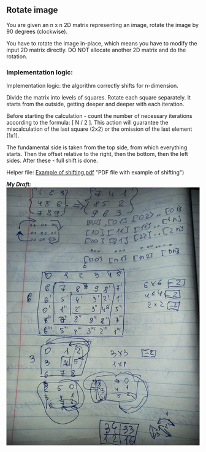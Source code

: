 ## Rotate image

You are given an n x n 2D matrix representing an image, rotate the image by 90 degrees (clockwise).

You have to rotate the image in-place, which means you have to modify the input 2D matrix directly. DO NOT allocate another 2D matrix and do the rotation.

### Implementation logic:
Implementation logic: the algorithm correctly shifts for n-dimension.

Divide the matrix into levels of squares. Rotate each square separately. It starts from the outside, getting deeper and deeper with each iteration.

Before starting the calculation - count the number of necessary iterations according to the formula: [ N / 2 ]. This action will guarantee the miscalculation of the last square (2x2) or the omission of the last element (1x1).

The fundamental side is taken from the top side, from which everything starts. Then the offset relative to the right, then the bottom, then the left sides. After these - full shift is done.

Helper file: [Example of shifting.pdf](Example%20of%20shifting.pdf) "PDF file with example of shifting")

_**My Draft:**_
![](draft.jpg "Draft Image")
